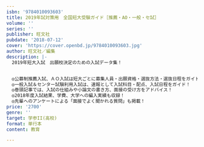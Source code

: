 ```yaml
---
isbn: '9784010093603'
title: 2019年試対策用　全国短大受験ガイド［推薦・AO・一般・セ試］
volume: ''
series: ''
publisher: 旺文社
pubdate: '2018-07-12'
cover: 'https://cover.openbd.jp/9784010093603.jpg'
author: 旺文社／編集
description: |-
  2019年短大入試　出願校決定のための入試データ集！ 


  ◎公募制推薦入試、ＡＯ入試は短大ごとに募集人員・出願資格・選抜方法・選抜日程をガイド！
  ◎一般入試＆センター試験利用入試は、速報として入試科目・配点、入試日程をガイド！
  ◎巻頭記事では、入試の仕組みや小論文の書き方、面接の受け方をアドバイス！
  ◎2018年度入試結果、学費、大学への編入実績も収録！
  ◎先輩へのアンケートによる「面接でよく聞かれる質問」も掲載！
price: '2700'
genre: ''
target: 学参II(高校)
format: 単行本
content: 教育

---
```

